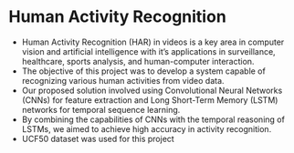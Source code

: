 # Human Activity Recognition
- Human Activity Recognition (HAR) in videos is a key area in computer vision and artificial intelligence with it’s applications in surveillance, healthcare, sports analysis, and human-computer interaction.
- The objective of this project was to develop a system capable of recognizing various human activities from video data.
- Our proposed solution involved using Convolutional Neural Networks (CNNs) for feature extraction and Long Short-Term Memory (LSTM) networks for temporal sequence learning.
- By combining the capabilities of CNNs with the temporal reasoning of LSTMs, we aimed to achieve high accuracy in activity recognition.
- UCF50 dataset was used for this project
